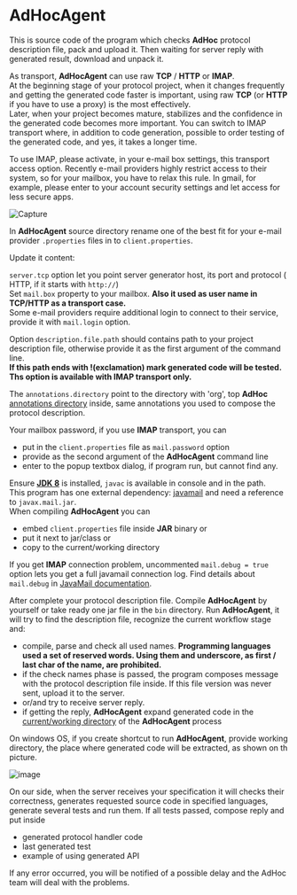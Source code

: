 # AdHocAgent
This is source code of the program which checks **AdHoc** protocol description file, pack and upload it. 
Then waiting for server reply with generated result, download and unpack it.

As transport, **AdHocAgent** can use raw **TCP** / **HTTP** or **IMAP**.  
At the beginning stage of your protocol project, when it changes frequently and getting the generated code faster is important, using raw 
**TCP** (or **HTTP** if you have to use a proxy) is the most effectively.  
Later, when your project becomes mature, stabilizes and the confidence in the generated code becomes more important. You can switch to IMAP transport where, 
in addition to code generation, possible to order testing of the generated code, and yes, it takes a longer time.

To use IMAP, please activate, in your e-mail box settings, this transport access option. Recently e-mail providers highly restrict access to their system, so for your mailbox, 
you have to relax this rule. In gmail, for example, please enter to your account security settings and let access for less secure apps.

![Capture](https://user-images.githubusercontent.com/29354319/69202440-a0cf1e80-0b7c-11ea-9e52-6c81655a38b4.PNG)

In **AdHocAgent** source directory rename one of the best fit for your e-mail provider `.properties` files in to `client.properties`.

Update it content: 

`server.tcp` option let you point server generator host, its port and protocol ( HTTP, if it starts with `http://`)   
Set `mail.box` property to your mailbox. **Also it used as user name in **TCP/HTTP** as a transport case.**   
Some e-mail providers require additional login to connect to their service, provide it with `mail.login` option.  

Option `description.file.path` should contains path to your project description file, otherwise provide it as the first argument of the command line.   
**If this path ends with !(exclamation) mark generated code will be tested. Ths option is available with IMAP transport only.**   

The `annotations.directory` point to the directory with 'org', top **AdHoc** [annotations directory](https://github.com/cheblin/AdHoc) inside, 
same annotations you used to compose the protocol description.

Your mailbox password, if you use **IMAP** transport, you can 
- put in the `client.properties` file as `mail.password` option
- provide as the second argument of the **AdHocAgent** command line 
- enter to the popup textbox dialog, if program run, but cannot find any. 

Ensure [**JDK 8**](https://www.oracle.com/technetwork/java/javase/downloads/index.html) is installed, `javac` is available in console and in the path.   
This program has one external dependency: [javamail](https://javaee.github.io/javamail/) and need a reference to `javax.mail.jar`.  
When compiling **AdHocAgent** you can 
 - embed `client.properties` file inside **JAR** binary or
 - put it next to jar/class or 
 - copy to the current/working directory
 
If you get **IMAP** connection problem, uncommented `mail.debug = true` option lets you get a full javamail connection log. Find details about `mail.debug` in [JavaMail documentation](https://javaee.github.io/javamail/FAQ).  
 
After complete your protocol description file.
Compile **AdHocAgent** by yourself or take ready one jar file in the `bin` directory.
Run **AdHocAgent**, it will try to find the description file, recognize the current workflow stage and:
- compile, parse and check all used names. **Programming languages used a set of reserved words. Using them and underscore, as first / last char of the name, are prohibited.**
- if the check names phase is passed, the program composes message with the protocol description file inside. If this file version was never sent, upload it to the server.
- or/and try to receive server reply.
- if getting the reply, **AdHocAgent** expand generated code in the [current/working directory](https://en.wikipedia.org/wiki/Working_directory) of the **AdHocAgent** process

On windows OS, if you create shortcut to run **AdHocAgent**, provide working directory, the place where generated code will be extracted, as shown on th picture.
 
![image](https://user-images.githubusercontent.com/29354319/69940309-eb597f00-151c-11ea-922f-1795eccfa796.png)

On our side, when the server receives your specification it will checks their correctness, generates requested source code in specified languages, generate several tests and run them. If all tests passed, compose reply and put inside
- generated protocol handler code
- last generated test
- example of using generated API 

If any error occurred, you will be notified of a possible delay and the AdHoc team will deal with the problems.
